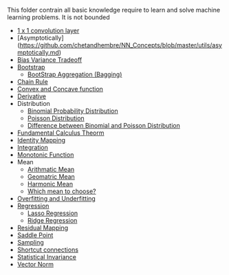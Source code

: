 This folder contrain all basic knowledge require to learn and solve machine learning problems. It is not bounded 

- [1 x 1 convolution layer](https://github.com/chetandhembre/NN_Concepts/blob/master/utils/1x1_convolutions.md)
- [Asymptotically] (https://github.com/chetandhembre/NN_Concepts/blob/master/utils/asymptotically.md)
- [Bias Variance Tradeoff](https://github.com/chetandhembre/NN_Concepts/blob/master/utils/bias%20variance%20tradeoff.md)
- [Bootstrap](https://github.com/chetandhembre/NN_Concepts/blob/master/utils/statistical%20Bootstrap.md)
	- [BootStrap Aggregation (Bagging)](https://github.com/chetandhembre/NN_Concepts/blob/master/utils/Bootstrap%20Aggregation(bagging).md)
- [Chain Rule](https://github.com/chetandhembre/NN_Concepts/blob/master/utils/chain_rule.md)
- [Convex and Concave function](https://github.com/chetandhembre/NN_Concepts/blob/master/utils/Convex%20and%20Concave%20function.md)
- [Derivative](https://github.com/chetandhembre/NN_Concepts/blob/master/utils/derivative_intuiation.md)
- Distribution
	- [Binomial Probability Distribution](https://github.com/chetandhembre/NN_Concepts/blob/master/utils/Binomial%20Probability%20Distribution.md)
	- [Poisson Distribution](https://github.com/chetandhembre/NN_Concepts/blob/master/utils/poisson%20distribution.md)
	- [Difference between Binomial and Poisson Distribution](https://github.com/chetandhembre/NN_Concepts/blob/master/utils/difference%20between%20binomial%20and%20poisson%20distribution.md)
- [Fundamental Calculus Theorm](https://github.com/chetandhembre/NN_Concepts/blob/master/utils/fundamental_theorm_calculus.md)
- [Identity Mapping](https://github.com/chetandhembre/NN_Concepts/blob/master/utils/identity_mapping.md)
- [Integration](https://github.com/chetandhembre/NN_Concepts/blob/master/utils/integration_intuition)
- [Monotonic Function](https://github.com/chetandhembre/NN_Concepts/blob/master/utils/monotonic%20function.md)
- Mean
	- [Arithmatic Mean](https://github.com/chetandhembre/NN_Concepts/blob/master/utils/Arithmatic%20mean.md)
	- [Geomatric Mean](https://github.com/chetandhembre/NN_Concepts/blob/master/utils/geometric%20mean.md)
	- [Harmonic Mean](https://github.com/chetandhembre/NN_Concepts/blob/master/utils/harmonic%20mean.md)
	- [Which mean to choose?](https://github.com/chetandhembre/NN_Concepts/blob/master/utils/When%20to%20use%20arithmetic:geometric:harmonic%20mean.md)
- [Overfitting and Underfitting](https://github.com/chetandhembre/NN_Concepts/blob/master/utils/Overfiting%20and%20Underfiting.md)
- [Regression](https://github.com/chetandhembre/NN_Concepts/blob/master/utils/regression.md)
	- [Lasso Regression](https://github.com/chetandhembre/NN_Concepts/blob/master/utils/Lasso%20Regression.md)
	- [Ridge Regression](https://github.com/chetandhembre/NN_Concepts/blob/master/utils/ridge%20regression.md)
- [Residual Mapping](https://github.com/chetandhembre/NN_Concepts/blob/master/utils/residual_mppings.md)
- [Saddle Point](https://github.com/chetandhembre/NN_Concepts/blob/master/utils/saddle%20point.md)
- [Sampling](https://github.com/chetandhembre/NN_Concepts/blob/master/utils/Sampling%20With%20Replacement%20and%20Sampling%20Without%20Replacement.md)
- [Shortcut connections](https://github.com/chetandhembre/NN_Concepts/blob/master/utils/shortcut_connections.md)
- [Statistical Invariance](https://github.com/chetandhembre/NN_Concepts/blob/master/utils/statistical_invariance.md)
- [Vector Norm](https://github.com/chetandhembre/NN_Concepts/blob/master/utils/Vector%20Norm.md)
